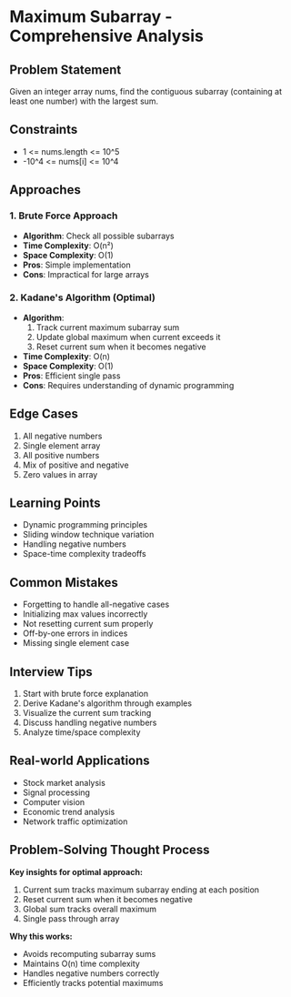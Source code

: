 # Maximum Subarray - Comprehensive Analysis

## Problem Statement
Given an integer array nums, find the contiguous subarray (containing at least one number) with the largest sum.

## Constraints
- 1 <= nums.length <= 10^5
- -10^4 <= nums[i] <= 10^4

## Approaches

### 1. Brute Force Approach
- **Algorithm**: Check all possible subarrays
- **Time Complexity**: O(n²)
- **Space Complexity**: O(1)
- **Pros**: Simple implementation
- **Cons**: Impractical for large arrays

### 2. Kadane's Algorithm (Optimal)
- **Algorithm**:
  1. Track current maximum subarray sum
  2. Update global maximum when current exceeds it
  3. Reset current sum when it becomes negative
- **Time Complexity**: O(n)
- **Space Complexity**: O(1)
- **Pros**: Efficient single pass
- **Cons**: Requires understanding of dynamic programming

## Edge Cases
1. All negative numbers
2. Single element array
3. All positive numbers
4. Mix of positive and negative
5. Zero values in array

## Learning Points
- Dynamic programming principles
- Sliding window technique variation
- Handling negative numbers
- Space-time complexity tradeoffs

## Common Mistakes
- Forgetting to handle all-negative cases
- Initializing max values incorrectly
- Not resetting current sum properly
- Off-by-one errors in indices
- Missing single element case

## Interview Tips
1. Start with brute force explanation
2. Derive Kadane's algorithm through examples
3. Visualize the current sum tracking
4. Discuss handling negative numbers
5. Analyze time/space complexity

## Real-world Applications
- Stock market analysis
- Signal processing
- Computer vision
- Economic trend analysis
- Network traffic optimization

## Problem-Solving Thought Process
**Key insights for optimal approach:**
1. Current sum tracks maximum subarray ending at each position
2. Reset current sum when it becomes negative
3. Global sum tracks overall maximum
4. Single pass through array

**Why this works:**
- Avoids recomputing subarray sums
- Maintains O(n) time complexity
- Handles negative numbers correctly
- Efficiently tracks potential maximums 